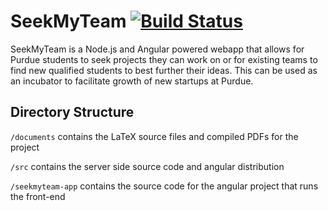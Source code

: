 # SeekMyTeam [![Build Status](https://travis-ci.com/quinn56/SeekMyTeam>.svg?branch=master)](https://travis-ci.com/quinn56/SeekMyTeam)

SeekMyTeam is a Node.js and Angular powered webapp that allows for Purdue students to seek projects they can work on or for existing teams to find new qualified students to best further their ideas. This can be used as an incubator to facilitate growth of new startups at Purdue.

## Directory Structure

`/documents` contains the LaTeX source files and compiled PDFs for the project

`/src` contains the server side source code and angular distribution

`/seekmyteam-app` contains the source code for the angular project that runs the front-end

